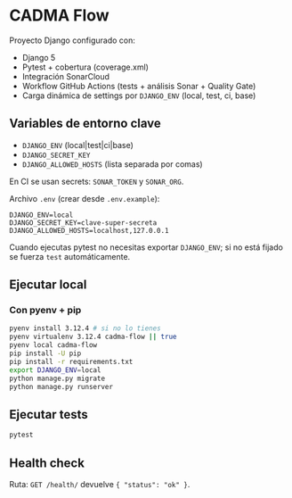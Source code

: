 # CADMA Flow

Proyecto Django configurado con:

- Django 5
- Pytest + cobertura (coverage.xml)
- Integración SonarCloud
- Workflow GitHub Actions (tests + análisis Sonar + Quality Gate)
- Carga dinámica de settings por `DJANGO_ENV` (local, test, ci, base)

## Variables de entorno clave

- `DJANGO_ENV` (local|test|ci|base)
- `DJANGO_SECRET_KEY`
- `DJANGO_ALLOWED_HOSTS` (lista separada por comas)

En CI se usan secrets: `SONAR_TOKEN` y `SONAR_ORG`.

Archivo `.env` (crear desde `.env.example`):
```
DJANGO_ENV=local
DJANGO_SECRET_KEY=clave-super-secreta
DJANGO_ALLOWED_HOSTS=localhost,127.0.0.1
```

Cuando ejecutas pytest no necesitas exportar `DJANGO_ENV`; si no está fijado se fuerza `test` automáticamente.

## Ejecutar local

### Con pyenv + pip
```bash
pyenv install 3.12.4 # si no lo tienes
pyenv virtualenv 3.12.4 cadma-flow || true
pyenv local cadma-flow
pip install -U pip
pip install -r requirements.txt
export DJANGO_ENV=local
python manage.py migrate
python manage.py runserver
```

## Ejecutar tests

```bash
pytest
```

## Health check

Ruta: `GET /health/` devuelve `{ "status": "ok" }`.
